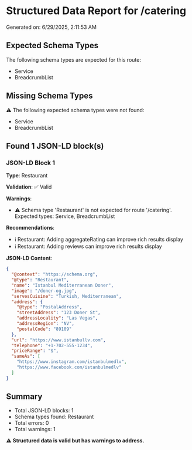 # Structured Data Report for /catering

Generated on: 6/29/2025, 2:11:53 AM

## Expected Schema Types

The following schema types are expected for this route:

- Service
- BreadcrumbList

## Missing Schema Types

⚠️ The following expected schema types were not found:

- Service
- BreadcrumbList

## Found 1 JSON-LD block(s)

### JSON-LD Block 1

**Type**: Restaurant

**Validation**: ✅ Valid

**Warnings**:

- ⚠️ Schema type 'Restaurant' is not expected for route '/catering'. Expected types: Service, BreadcrumbList

**Recommendations**:

- ℹ️ Restaurant: Adding aggregateRating can improve rich results display
- ℹ️ Restaurant: Adding reviews can improve rich results display

**JSON-LD Content**:

```json
{
  "@context": "https://schema.org",
  "@type": "Restaurant",
  "name": "Istanbul Mediterranean Doner",
  "image": "/doner-og.jpg",
  "servesCuisine": "Turkish, Mediterranean",
  "address": {
    "@type": "PostalAddress",
    "streetAddress": "123 Doner St",
    "addressLocality": "Las Vegas",
    "addressRegion": "NV",
    "postalCode": "89109"
  },
  "url": "https://www.istanbullv.com",
  "telephone": "+1-702-555-1234",
  "priceRange": "$",
  "sameAs": [
    "https://www.instagram.com/istanbulmedlv",
    "https://www.facebook.com/istanbulmedlv"
  ]
}
```

## Summary

- Total JSON-LD blocks: 1
- Schema types found: Restaurant
- Total errors: 0
- Total warnings: 1

⚠️ **Structured data is valid but has warnings to address.**
